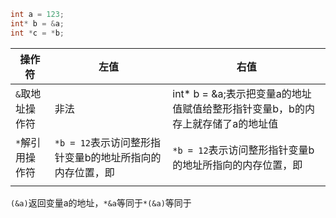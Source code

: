``` c
int a = 123;
int* b = &a;
int *c = *b;
```



| 操作符          | 左值                                                     | 右值                                                         |
| --------------- | -------------------------------------------------------- | ------------------------------------------------------------ |
| `&`取地址操作符 | 非法                                                     | int* b = &a;表示把变量a的地址值赋值给整形指针变量b，b的内存上就存储了a的地址值 |
| `*`解引用操作符 | `*b = 12`表示访问整形指针变量b的地址所指向的内存位置，即 | `*b = 12`表示访问整形指针变量b的地址所指向的内存位置，即     |
|                 |                                                          |                                                              |

`(&a)`返回变量a的地址，`*&a`等同于`*(&a)`等同于



